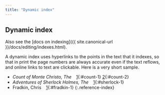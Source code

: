 ```yaml
---
title: "Dynamic index"
---
```


## Dynamic index

Also see the [docs on indexing]({{ site.canonical-url }}/docs/editing/indexes.html).

A dynamic index uses hyperlinks to the points in the text that it indexes, so that in print the page numbers are always accurate even if the text reflows, and online links to text are clickable. Here is a very short sample.

* *Count of Monte Christo, The* &ensp;
[1](00-08-frontispiece-page.html#count-1){:#count-1}
[2](02-01-plain-images.html#count-2){:#count-2}
* *Adventures of Sherlock Holmes, The* &ensp;
[1](01-01-plain-text.html#sherlock-1){:#sherlock-1}
* Fradkin, Chris &ensp;
[1](02-02-figures.html#fradkin-1){:#fradkin-1}
{:.reference-index}
